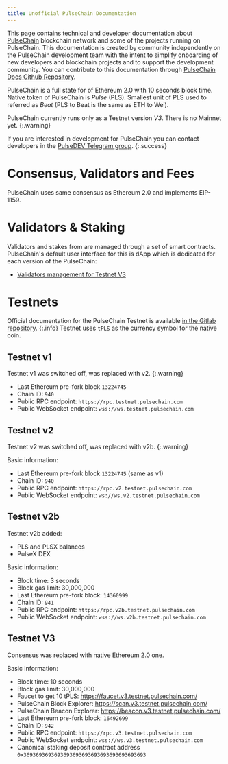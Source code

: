 ```yaml
---
title: Unofficial PulseChain Documentation
---
```


This page contains technical and developer documentation about [PulseChain](https://www.pulsechain.com/) blockchain network and some of the projects running on PulseChain.
This documentation is created by community independently on the PulseChain development team with the intent to simplify onboarding of new developers and blockchain projects and to support the development community. You can contribute to this documentation through [PulseChain Docs Github Repository](https://github.com/hexikani/pulsechain-docs).

PulseChain is a full state for of Ethereum 2.0 with 10 seconds block time. Native token of PulseChain is _Pulse_ (PLS). Smallest unit of PLS used to referred as _Beat_ (PLS to Beat is the same as ETH to Wei).

PulseChain currently runs only as a Testnet version *V3*. There is no Mainnet yet.
{:.warning}

If you are interested in development for PulseChain you can contact developers in the [PulseDEV Telegram group](https://t.me/PulseDEV).
{:.success}

# Consensus, Validators and Fees

PulseChain uses same consensus as Ethereum 2.0 and implements EIP-1159.

# Validators & Staking

Validators and stakes from are managed through a set of smart contracts. PulseChain's default user interface for this is dApp which is dedicated for each version of the PulseChain:
- [Validators management for Testnet V3](https://launchpad.v3.testnet.pulsechain.com/)

# Testnets

Official documentation for the PulseChain Testnet is available [in the Gitlab repository](https://gitlab.com/pulsechaincom/pulsechain-testnet).
{:.info}
Testnet uses `tPLS` as the currency symbol for the native coin.

## Testnet v1

Testnet v1 was switched off, was replaced with v2.
{:.warning}

- Last Ethereum pre-fork block `13224745`
- Chain ID: `940`
- Public RPC endpoint: `https://rpc.testnet.pulsechain.com`
- Public WebSocket endpoint: `wss://ws.testnet.pulsechain.com`

## Testnet v2

Testnet v2 was switched off, was replaced with v2b.
{:.warning}

Basic information:
- Last Ethereum pre-fork block `13224745` (same as v1)
- Chain ID: `940`
- Public RPC endpoint: `https://rpc.v2.testnet.pulsechain.com`
- Public WebSocket endpoint: `ws://ws.v2.testnet.pulsechain.com`

## Testnet v2b

Testnet v2b added:
- PLS and PLSX balances
- PulseX DEX

Basic information:
- Block time: 3 seconds
- Block gas limit: 30,000,000
- Last Ethereum pre-fork block: `14360999`
- Chain ID: `941`
- Public RPC endpoint: `https://rpc.v2b.testnet.pulsechain.com`
- Public WebSocket endpoint: `wss://ws.v2b.testnet.pulsechain.com`

## Testnet V3

Consensus was replaced with native Ethereum 2.0 one.

Basic information:
- Block time: 10 seconds
- Block gas limit: 30,000,000
- Faucet to get 10 tPLS: https://faucet.v3.testnet.pulsechain.com/
- PulseChain Block Explorer: https://scan.v3.testnet.pulsechain.com/
- PulseChain Beacon Explorer: https://beacon.v3.testnet.pulsechain.com/
- Last Ethereum pre-fork block: `16492699`
- Chain ID: `942`
- Public RPC endpoint: `https://rpc.v3.testnet.pulsechain.com`
- Public WebSocket endpoint: `wss://ws.v3.testnet.pulsechain.com`
- Canonical staking deposit contract address `0x3693693693693693693693693693693693693693`
